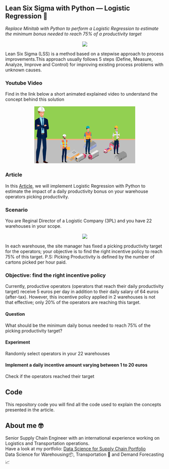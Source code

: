## Lean Six Sigma with Python — Logistic Regression 👷
*Replace Minitab with Python to perform a Logistic Regression to estimate the minimum bonus needed to reach 75% of a productivity target*


<p align="center">
  <img align="center" src="https://miro.medium.com/max/1280/1*VKEztWWOO8ve3Fk3uzs60Q.png">
</p>

Lean Six Sigma (LSS) is a method based on a stepwise approach to process improvements.This approach usually follows 5 steps 
(Define, Measure, Analyze, Improve and Control) for improving existing process problems with unknown causes.

### Youtube Video
Find in the link below a short animated explained video to understand the concept behind this solution
<div align="center">
  <a href="https://www.youtube.com/watch?v=-C6Zr5wB1rk"><img src="https://github.com/samirsaci/lss-logistic-regression/blob/main/thumbnail.webp" alt="Explainer Video Link"></a>
</div>

### Article
In this [Article](https://www.samirsaci.com/lean-six-sigma-with-python-logistic-regression/), we will implement Logistic 
Regression with Python to estimate the impact of a daily productivity bonus on your warehouse operators picking productivity.

### Scenario
You are Reginal Director of a Logistic Company (3PL) and you have 22 warehouses in your scope.
<p align="center">
  <img align="center" src="https://miro.medium.com/max/700/1*WYwCXoRYTm48idYEIDsSwQ.png">
</p>

In each warehouse, the site manager has fixed a picking productivity target for the operators; your objective is to find the right incentive policy to reach 75% of this target.
P.S: Picking Productivity is defined by the number of cartons picked per hour paid.

### Objective: find the right incentive policy
Currently, productive operators (operators that reach their daily productivity target) receive 5 euros per day in addition to their daily salary of 64 euros (after-tax).
However, this incentive policy applied in 2 warehouses is not that effective; only 20% of the operators are reaching this target.
#### Question
What should be the minimum daily bonus needed to reach 75% of the picking productivity target?
#### Experiment
Randomly select operators in your 22 warehouses
#### Implement a daily incentive amount varying between 1 to 20 euros
Check if the operators reached their target

## Code
This repository code you will find all the code used to explain the concepts presented in the article.

## About me 🤓
Senior Supply Chain Engineer with an international experience working on Logistics and Transportation operations. \
Have a look at my portfolio: [Data Science for Supply Chain Portfolio](https://samirsaci.com) \
Data Science for Warehousing📦, Transportation 🚚 and Demand Forecasting 📈 
